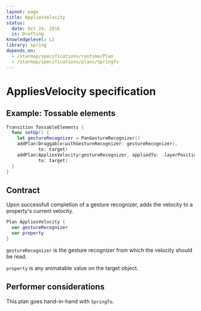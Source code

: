 ```yaml
---
layout: page
title: AppliesVelocity
status:
  date: Oct 24, 2016
  is: Drafting
knowledgelevel: L2
library: spring
depends_on:
  - /starmap/specifications/runtime/Plan
  - /starmap/specifications/plans/SpringTo
---
```


# AppliesVelocity specification

## Example: Tossable elements

```swift
Transition TossableElements {
  func setUp() {
    let gestureRecognizer = PanGestureRecognizer()
    addPlan(Draggable(withGestureRecognizer: gestureRecognizer), 
            to: target)
    addPlan(AppliesVelocity(gestureRecognizer, appliedTo: .layerPosition), 
            to: target)
  }
}
```

## Contract

Upon successfull completion of a gesture recognizer, adds the velocity to a property's current velocity.

```swift
Plan AppliesVelocity {
  var gestureRecognizer
  var property
}
```

`gestureRecognizer` is the gesture recognizer from which the velocity should be read.

`property` is any animatable value on the target object.

## Performer considerations

This plan goes hand-in-hand with `SpringTo`.
